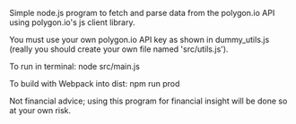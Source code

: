 Simple node.js program to fetch and parse data from the polygon.io API using polygon.io's js client library.

You must use your own polygon.io API key as shown in dummy_utils.js (really you should create your own file named 'src/utils.js').

To run in terminal: node src/main.js

To build with Webpack into dist: npm run prod

Not financial advice; using this program for financial insight will be done so at your own risk.